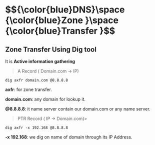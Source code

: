 <h1>$${\color{blue}DNS}\space {\color{blue}Zone }\space {\color{blue}Transfer }$$</h1>


## Zone Transfer Using Dig tool


It is **Active information gathering**


> A Record ( Domain.com -> IP)

```
dig axfr domain.com @8.8.8.8
```

**axfr**: for zone transfer.

**domain.com**: any domain for lookup it.

**@8.8.8.8**: it name server contain our domain.com or any name server.


> PTR Record ( IP -> Domain.com)>

```
dig axfr -x 192.168 @8.8.8.8
```
**-x 192.168**: we dig on name of domain through its IP Address.
